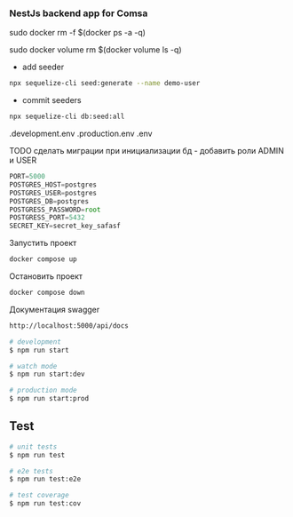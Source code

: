 ### NestJs backend app for Comsa
sudo docker rm -f $(docker ps -a -q) 

sudo docker volume rm $(docker volume ls -q)

- add seeder
```bash
npx sequelize-cli seed:generate --name demo-user
```

- commit seeders
```bash
npx sequelize-cli db:seed:all
```


.development.env
.production.env
.env


TODO сделать миграции при инициализации бд - добавить роли ADMIN и USER


```javascript
PORT=5000
POSTGRES_HOST=postgres
POSTGRES_USER=postgres
POSTGRES_DB=postgres
POSTGRESS_PASSWORD=root
POSTGRESS_PORT=5432
SECRET_KEY=secret_key_safasf
```

Запустить проект
```bash
docker compose up
```
Остановить проект
```bash
docker compose down
```

Документация swagger
```bash
http://localhost:5000/api/docs
```


```bash
# development
$ npm run start

# watch mode
$ npm run start:dev

# production mode
$ npm run start:prod
```

## Test

```bash
# unit tests
$ npm run test

# e2e tests
$ npm run test:e2e

# test coverage
$ npm run test:cov
```



